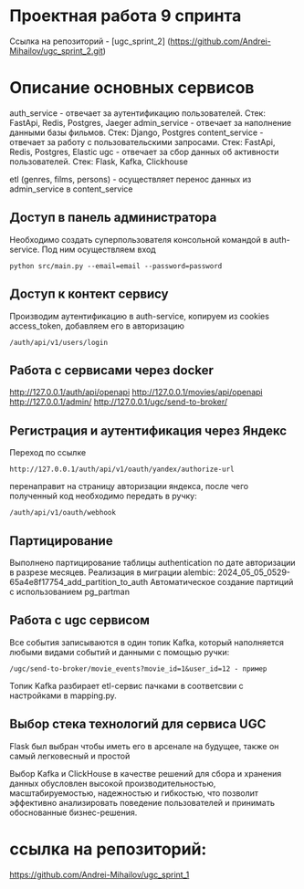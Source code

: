 # Проектная работа 9 спринта

Ссылка на репозиторий - [ugc_sprint_2] (https://github.com/Andrei-Mihailov/ugc_sprint_2.git)

# Описание основных сервисов

auth_service - отвечает за аутентификацию пользователей. Стек: FastApi, Redis, Postgres, Jaeger
admin_service - отвечает за наполнение данными базы фильмов. Стек: Django, Postgres
content_service - отвечает за работу с пользовательскими запросами. Стек: FastApi, Redis, Postgres, Elastic
ugc - отвечает за сбор данных об активности пользователей. Стек: Flask, Kafka, Clickhouse

etl (genres, films, persons) - осуществляет перенос данных из admin_service в content_service

## Доступ в панель администратора

Необходимо создать суперпользователя консольной командой в auth-service. Под ним осуществляем вход

```
python src/main.py --email=email --password=password
```

## Доступ к контект сервису

Производим аутентификацию в auth-service, копируем из cookies access_token, добавляем его в авторизацию

```
/auth/api/v1/users/login
```

## Работа с сервисами через docker

http://127.0.0.1/auth/api/openapi
http://127.0.0.1/movies/api/openapi
http://127.0.0.1/admin/
http://127.0.0.1/ugc/send-to-broker/

## Регистрация и аутентификация через Яндекс

Переход по ссылке

```
http://127.0.0.1/auth/api/v1/oauth/yandex/authorize-url
```

перенаправит на страницу авторизации яндекса, после чего полученный код необходимо передать в ручку:

```
/auth/api/v1/oauth/webhook
```

## Партицирование

Выполнено партицирование таблицы authentication по дате авторизации в разрезе месяцев.
Реализация в миграции alembic:
2024_05_05_0529-65a4e8f17754_add_partition_to_auth
Автоматическое создание партиций с использованием pg_partman

## Работа с ugc сервисом

Все события записываются в один топик Kafka, который наполняется любыми видами событий и данными с помощью ручки:

```
/ugc/send-to-broker/movie_events?movie_id=1&user_id=12 - пример
```

Топик Kafka разбирает etl-сервис пачками в соответсвии с настройками в mapping.py.

## Выбор стека технологий для сервиса UGC

Flask был выбран чтобы иметь его в арсенале на будущее, также он самый легковесный и простой

Выбор Kafka и ClickHouse в качестве решений для сбора и хранения данных обусловлен высокой производительностью, масштабируемостью, надежностью и гибкостью, что позволит эффективно анализировать поведение пользователей и принимать обоснованные бизнес-решения.

# ссылка на репозиторий:

https://github.com/Andrei-Mihailov/ugc_sprint_1
